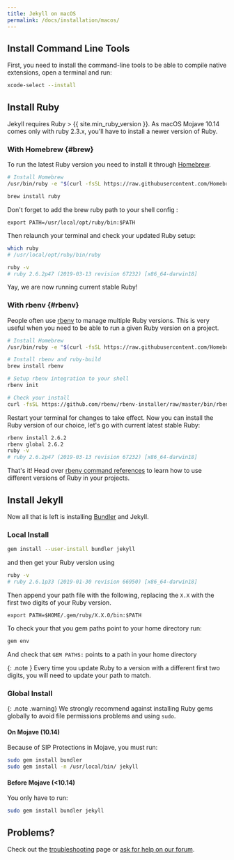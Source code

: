 ```yaml
---
title: Jekyll on macOS
permalink: /docs/installation/macos/
---
```


## Install Command Line Tools
First, you need to install the command-line tools to be able to compile native extensions, open a terminal and run:

```sh
xcode-select --install
```

## Install Ruby

Jekyll requires Ruby > {{ site.min_ruby_version }}.
As macOS Mojave 10.14 comes only with ruby 2.3.x, you'll have to install a newer version of Ruby.

### With Homebrew {#brew}
To run the latest Ruby version you need to install it through [Homebrew](https://brew.sh).

```sh
# Install Homebrew
/usr/bin/ruby -e "$(curl -fsSL https://raw.githubusercontent.com/Homebrew/install/master/install)"

brew install ruby
```

Don't forget to add the brew ruby path to your shell config :

```
export PATH=/usr/local/opt/ruby/bin:$PATH
```

Then relaunch your terminal and check your updated Ruby setup:

```sh
which ruby
# /usr/local/opt/ruby/bin/ruby

ruby -v
# ruby 2.6.2p47 (2019-03-13 revision 67232) [x86_64-darwin18]
```

Yay, we are now running current stable Ruby!

### With rbenv {#rbenv}

People often use [rbenv](https://github.com/rbenv/rbenv) to manage multiple
Ruby versions. This is very useful when you need to be able to run a given Ruby version on a project.

```sh
# Install Homebrew
/usr/bin/ruby -e "$(curl -fsSL https://raw.githubusercontent.com/Homebrew/install/master/install)"

# Install rbenv and ruby-build
brew install rbenv

# Setup rbenv integration to your shell
rbenv init

# Check your install
curl -fsSL https://github.com/rbenv/rbenv-installer/raw/master/bin/rbenv-doctor | bash
```

Restart your terminal for changes to take effect.
Now you can install the Ruby version of our choice, let's go with current latest stable Ruby:

```sh
rbenv install 2.6.2
rbenv global 2.6.2
ruby -v
# ruby 2.6.2p47 (2019-03-13 revision 67232) [x86_64-darwin18]
```

That's it! Head over [rbenv command references](https://github.com/rbenv/rbenv#command-reference) to learn how to use different versions of Ruby in your projects.

## Install Jekyll

Now all that is left is installing [Bundler](/docs/ruby-101/#bundler) and Jekyll.

### Local Install

```sh
gem install --user-install bundler jekyll
```

and then get your Ruby version using

```sh
ruby -v
# ruby 2.6.1p33 (2019-01-30 revision 66950) [x86_64-darwin18]
```

Then append your path file with the following, replacing the `X.X` with the first two digits of your Ruby version.

```
export PATH=$HOME/.gem/ruby/X.X.0/bin:$PATH
```

To check your that you gem paths point to your home directory run:

```sh
gem env
```

And check that `GEM PATHS:` points to a path in your home directory

{: .note }
Every time you update Ruby to a version with a different first two digits, you will need to update your path to match.

### Global Install

{: .note .warning}
We strongly recommend against installing Ruby gems globally to avoid file permissions problems and using `sudo`.

#### On Mojave (10.14)

Because of SIP Protections in Mojave, you must run:

```sh
sudo gem install bundler
sudo gem install -n /usr/local/bin/ jekyll
```

#### Before Mojave (<10.14)

You only have to run:

```sh
sudo gem install bundler jekyll
```

## Problems?

Check out the [troubleshooting](/docs/troubleshooting/) page or [ask for help on our forum](https://talk.jekyllrb.com).

